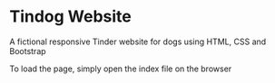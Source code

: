 # Tindog Website

A fictional responsive Tinder website for dogs using HTML, CSS and Bootstrap

To load the page, simply open the index file on the browser
